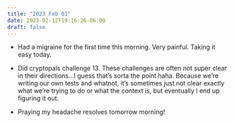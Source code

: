 ```yaml
---
title: "2023 Feb 01"
date: 2023-02-12T19:16:26-06:00
draft: false
---
```


- Had a migraine for the first time this morning. Very painful. Taking it easy today.

- Did cryptopals challenge 13. These challenges are often not super clear in their directions…I guess that’s sorta the point haha. Because we’re writing our own tests and whatnot, it’s sometimes just not clear exactly what we’re trying to do or what the context is, but eventually I end up figuring it out.
- Praying my headache resolves tomorrow morning!

